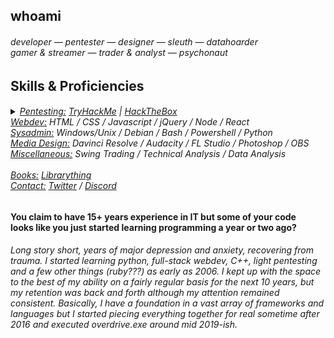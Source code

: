 <section align="left">
    <h2>whoami</h2>
    <h6>
        developer ― pentester ― designer ― sleuth ― datahoarder<br>
        gamer & streamer ― trader & analyst ― psychonaut<br>
    </h6>
    <h2>Skills & Proficiencies</h2>
    <h6>
        <details style="display:inline">
            <summary><ins>Pentesting:</ins> <a href="https://tryhackme.com/p/viralhysteria">TryHackMe</a> | <a href="https://app.hackthebox.com/users/1564442">HackTheBox</a></summary><br>
            <ins>Frameworks:</ins>  
            armitage, autopsy, brim, burpsuite, chisel, covenant, eztools, gophish, impacket, kape, kibana,<br>
            metasploit, osquery, owasp, redline, remnux, responder, sherlock, sysinternals suite, volatility, velociraptor, zeek<br><br>
            <ins>Commandline:</ins> capa, ffuf, gobuster, hashid, hydra, john, linpeas, mimikatz, nmap, sherlock, sublist3r
        </details>
        <ins>Webdev:</ins> HTML / CSS / Javascript / jQuery / Node / React<br>
        <ins>Sysadmin:</ins> Windows/Unix / Debian / Bash / Powershell / Python<br>
        <ins>Media Design:</ins> Davinci Resolve / Audacity / FL Studio / Photoshop / OBS<br>
        <ins>Miscellaneous:</ins> Swing Trading / Technical Analysis / Data Analysis<br><br>
        <ins>Books:</ins> <a href="https://www.librarything.com/catalog/viralhysteria">Librarything</a><br>
        <ins>Contact:</ins> <a href="https://twitter.com/viralhysteria">Twitter</a> / <a href="https://discordapp.com/users/653346377010642944">Discord</a>
    </h6>
    <h2></h2>
    <h4>You claim to have 15+ years experience in IT but some of your code<br>
        looks like you just started learning programming a year or two ago?</h4>
    <h6>Long story short, years of major depression and anxiety, recovering from trauma. I started learning python, full-stack webdev, C++, light pentesting and a few other things (ruby???) as early as 2006.
        I kept up with the space to the best of my ability on a fairly regular basis for the next 10 years, but my retention was back and forth although my <i>attention</i> remained consistent.
        Basically, I have a <i>foundation</i> in a vast array of frameworks and languages but I started piecing everything together for real sometime after 2016 and executed overdrive.exe around mid 2019-ish.</h6>
</section>
